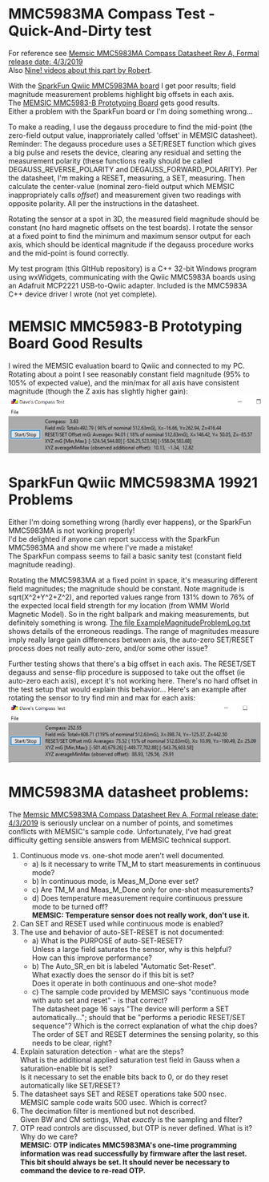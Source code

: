 # MMC5983MA Compass Test - Quick-And-Dirty test
For reference see [Memsic MMC5983MA Compass Datasheet Rev A, Formal release date: 4/3/2019](https://www.memsic.com/Public/Uploads/uploadfile/files/20220119/MMC5983MADatasheetRevA.pdf) </br>
Also [Nine! videos about this part by Robert](https://www.youtube.com/@robertssmorgasbord/videos). 

With the [SparkFun Qwiic MMC5983MA board](https://www.sparkfun.com/products/19921)
I get poor results; field magnitude measurement problems highlight big offsets in each axis.
</br>
The [MEMSIC MMC5983-B Prototyping Board](https://www.mouser.com/ProductDetail/MEMSIC/MMC5983-B?qs=B6kkDfuK7%2FDLJ5Gi%252B91PGg%3D%3D&mgh=1&gad_source=1) gets good results.
</br> Either a problem with the SparkFun board or I'm doing something wrong...

To make a reading, I use the degauss procedure to find the mid-point
(the zero-field output value, inapproriately called 'offset' in MEMSIC datasheet).
Reminder: The degauss procedure uses a SET/RESET function which gives a big pulse and resets the device,
clearing any residual and setting the measurement polarity (these functions really should be called DEGAUSS_REVERSE_POLARITY and DEGAUSS_FORWARD_POLARITY). 
Per the datasheet, I'm making a RESET, measuring, a SET, measuring.
Then calculate the center-value (nominal zero-field output which MEMSIC inappropriately calls _offset_) and measurement given two readings with opposite polarity.
All per the instructions in the datasheet.

Rotating the sensor at a spot in 3D, the measured field magnitude should be constant (no hard magnetic offsets on the test boards).
I rotate the sensor at a fixed point to find the minimum and maximum sensor output for each axis,
which should be identical magnitude if the degauss procedure works and the mid-point is found correctly.

My test program (this GItHub repository) is a C++ 32-bit Windows program using wxWidgets,
communicating with the Qwiic MMC5983A boards using an Adafruit MCP2221 USB-to-Qwiic adapter.
Included is the MMC5983A C++ device driver I wrote (not yet complete).

# MEMSIC MMC5983-B Prototyping Board Good Results
I wired the MEMSIC evaluation board  to Qwiic and connected to my PC.
Rotating about a point I see reasonably constant field magnitude (95% to 105% of expected value),
and the min/max for all axis have consistent magnitude (though the Z axis has slightly higher gain):
![offset image](./MinMax_XYZ_search_WORKING.PNG)

# SparkFun Qwiic MMC5983MA 19921 Problems
Either I'm doing something wrong (hardly ever happens), or the SparkFun MMC5983MA is not working properly!</br>
I'd be delighted if anyone can report success with the SparkFun MMC5983MA and show me where I've made a mistake!</br>
The SparkFun compass seems to fail a basic sanity test (constant field magnitude reading).

Rotating the MMC5983MA at a fixed point in space, it's measuring different field magnitudes;
the magnitude should be constant.  Note magnitude is sqrt(X^2+Y^2+Z^2), and reported values range from 
131% down to 76% of the expected local field strength for my location (from WMM World Magnetic Model).
So in the right ballpark and making measurements, but definitely something is wrong.
[The file ExampleMagnitudeProblemLog.txt](ExampleMagnitudeProblemLog.txt) shows details of the erroneous readings.
The range of magnitudes measure imply really large gain differences between axis, the auto-zero SET/RESET process does not really auto-zero, and/or some other issue?

Further testing shows that there's a big offset in each axis. 
The RESET/SET degauss and sense-flip procedure is supposed to take out the offset (ie auto-zero each axis), except it's not working here. 
There's no hard offset in the test setup that would explain this behavior...
Here's an example after rotating the sensor to try find min and max for each axis:
![offset image](./MinMax_XYZ_search_NOT_WORKING.PNG)

# MMC5983MA datasheet problems:
The [Memsic MMC5983MA Compass Datasheet Rev A, Formal release date: 4/3/2019](https://www.memsic.com/Public/Uploads/uploadfile/files/20220119/MMC5983MADatasheetRevA.pdf) is seriously unclear on a number of points,
and sometimes conflicts with MEMSIC's sample code.
Unfortunately, I've had great difficulty getting sensible answers from MEMSIC technical support.

1) Continuous mode vs. one-shot mode aren't well documented.
   - a) Is it necessary to write TM_M to start measurements in continuous mode?
   - b) In continuous mode, is Meas_M_Done ever set?
   - c) Are TM_M and Meas_M_Done only for one-shot measurements?
   - d) Does temperature measurement require continuous pressure mode to be turned off?</br>
      **MEMSIC: Temperature sensor does not really work, don't use it.**
2) Can SET and RESET used while continuous mode is enabled?
3) The use and behavior of auto-SET-RESET is not documented:
   - a) What is the PURPOSE of auto-SET-RESET?</br>
	  Unless a large field saturates the sensor, why is this helpful?</br>
	  How can this improve performance?
   - b) The Auto_SR_en bit is labeled "Automatic Set-Reset".</br>
	  What exactly does the sensor do if this bit is set?</br>
	  Does it operate in both continuous and one-shot mode?
   - c) The sample code provided by MEMSIC says "continuous mode with auto set and reset" - is that correct?</br>
	  The datasheet page 16 says "The device will perform a SET automatically...";
	  should that be "performs a periodic RESET/SET sequence"?
	  Which is the correct explanation of what the chip does?</br>
	  The order of SET and RESET determines the sensing polarity, so this needs to be clear, right?</br>
4) Explain saturation detection - what are the steps?</br>
   What is the additional applied saturation test field in Gauss when a saturation-enable bit is set?</br>
   Is it necessary to set the enable bits back to 0, or do they reset automatically like SET/RESET?
5) The datasheet says SET and RESET operations take 500 nsec.</br>
   MEMSIC sample code waits 500 usec. Which is correct?
6) The decimation filter is mentioned but not described.</br>
   Given BW and CM settings, What *exactly* is the sampling and filter?
7) OTP read controls are discussed, but OTP is never defined.
   What is it? Why do we care? </br>
   **MEMSIC: OTP indicates MMC5983MA's one-time programming information was
   read successfully by firmware after the last reset. This bit should always be set.
   It should never be necessary to command the device to re-read OTP.**
